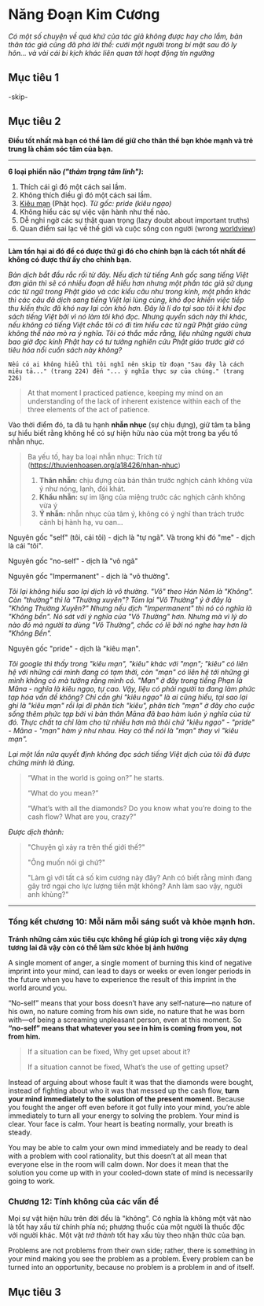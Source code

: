 # Năng Đoạn Kim Cương

*Có một số chuyện về quá khứ của tác giả không được hay cho lắm, bản thân tác giả cũng đã phá lời thề: cưới một người trong bí mật sau đó ly hôn... và vài cái bi kịch khác liên quan tới hoạt động tín ngưỡng*

## Mục tiêu 1
-skip-

## Mục tiêu 2

**Điều tốt nhất mà bạn có thể làm để giữ cho thân thể bạn khỏe mạnh và trẻ trung là chăm sóc tâm của bạn.**

---
**6 loại phiền não *("thảm trạng tâm linh")*:**

1. Thích cái gì đó một cách sai lầm.
2. Không thích điều gì đó một cách sai lầm.
3. [Kiêu mạn](https://thuvienhoasen.org/a7001/chuong-4-kieu-man-la-gi) (Phật học). *Từ gốc: pride (kiêu ngạo)* 
4. Không hiểu các sự việc vận hành như thế nào.
5. Dễ nghi ngờ các sự thật quan trọng (lazy doubt about important truths)
6. Quan điểm sai lạc về thế giới và cuộc sống con người (wrong [worldview](http://definr.com/world%20view))
---
**Làm tổn hại ai đó để có được thứ gì đó cho chính bạn là cách tốt nhất để không có được thứ ấy cho chính bạn.**

*Bản dịch bắt đầu rắc rối từ đây. Nếu dịch từ tiếng Anh gốc sang tiếng Việt đơn giản thì sẽ có nhiều đoạn dễ hiểu hơn nhưng một phần tác giả sử dụng các từ ngữ trong Phật giáo và các kiểu câu như trong kinh, một phần khác thì các câu đã dịch sang tiếng Việt lại lủng củng, khó đọc khiến việc tiếp thu kiến thức đã khó nay lại còn khó hơn. Đây là lí do tại sao tôi ít khi đọc sách tiếng Việt bởi vì nó làm tôi khó đọc. Nhưng quyển sách này thì khác, nếu không có tiếng Việt chắc tôi có đi tìm hiểu các từ ngữ Phật giáo cũng không thể nào mò ra ý nghĩa. Tôi có thắc mắc rằng, liệu những người chưa bao giờ đọc kinh Phật hay có tư tưởng nghiên cứu Phật giáo trước giờ có tiêu hóa nổi cuốn sách này không?*

`Nếu có ai không hiểu thì tôi nghĩ nên skip từ đoạn "Sau đây là cách miêu tả..." (trang 224) đến "... ý nghĩa thực sự của chúng." (trang 226)`

> At that moment I practiced patience, keeping my mind on an understanding of the lack of inherent existence within each of the three elements of the act of patience.

Vào thời điểm đó, ta đã tu hạnh **nhẫn nhục** (sự chịu đựng), giữ tâm ta bằng sự hiểu biết rằng không hề có sự hiện hữu nào của một trong ba yếu tố nhẫn nhục.

> Ba yếu tố, hay ba loại nhẫn nhục: Trích từ (https://thuvienhoasen.org/a18426/nhan-nhuc)
> 1. **Thân nhẫn:** chịu đựng của bản thân trước nghịch cảnh không vừa ý như nóng, lạnh, đói khát.
> 2. **Khẩu nhẫn:** sự im lặng của miệng trước các nghịch cảnh không vừa ý
> 3. **Ý nhẫn:** nhẫn nhục của tâm ý, không có ý nghĩ than trách trước cảnh bị hành hạ, vu oan...

Nguyên gốc "self" (tôi, cái tôi) - dịch là "tự ngã". Và trong khi đó "me" - dịch là cái "tôi".

Nguyên gốc "no-self" - dịch là "vô ngã"

Nguyên gốc "Impermanent" - dịch là "vô thường". 

*Tôi lại không hiểu sao lại dịch là vô thường. "Vô" theo Hán Nôm là "Không". Còn "thường" thì là "Thường xuyên"? Tóm lại "Vô Thường" ý ở đây là "Không Thường Xuyên?" Nhưng nếu dịch "Impermanent" thì nó có nghĩa là "Không bền". Nó sát với ý nghĩa của "Vô Thường" hơn. Nhưng mà vì lý do nào đó mà người ta dùng "Vô Thường", chắc có lẽ bởi nó nghe hay hơn là "Không Bền".*

Nguyên gốc "pride" - dịch là "kiêu mạn".

*Tôi google thì thấy trong "kiêu mạn", "kiêu" khác với "mạn"; "kiêu" có liên hệ với những cái mình đang có tạm thời, còn "mạn" có liên hệ tới những gì mình không có mà tưởng rằng mình có. "Mạn" ở đây trong tiếng Phạn là Māna - nghĩa là kiêu ngạo, tự cao. Vậy, liệu có phải người ta đang làm phức tạp hóa vấn đề không? Chỉ cần ghi "kiêu ngạo" là ai cũng hiểu, tại sao lại ghi là "kiêu mạn" rồi lại đi phân tích "kiêu", phân tích "mạn" ở đây cho cuộc sống thêm phức tạp bởi vì bản thân Māna đã bao hàm luôn ý nghĩa của từ đó. Thực chất ta chỉ làm cho từ nhiều hơn mà thôi chứ "kiêu ngạo" - "pride" - Māna - "mạn" hàm ý như nhau. Hay có thể nói là "mạn" thay vì "kiêu mạn".*

*Lại một lần nữa quyết định không đọc sách tiếng Việt dịch của tôi đã được chứng minh là đúng.*

> “What in the world is going on?” he starts.
>
> “What do you mean?”
>
> “What’s with all the diamonds? Do you know what you’re doing to the cash flow? What are you, crazy?”

*Được dịch thành:*

>"Chuyện gì xảy ra trên thế giới thế?"
>
> "Ông muốn nói gì chứ?"
>
> "Làm gì với tất cả số kim cương này đây? Anh có biết rằng mình đang gây trở ngại cho lực lượng tiền mặt không? Anh làm sao vậy, người anh khùng?"
---

### Tổng kết chương 10: Mỗi năm mỗi sáng suốt và khỏe mạnh hơn.

**Tránh những cảm xúc tiêu cực không hề giúp ích gì trong việc xây dựng tương lai đã vậy còn có thể làm sức khỏe bị ảnh hưởng**

A single moment of anger, a single moment of burning this kind of negative imprint into your mind, can lead to days or weeks or even longer periods in the future when you have to experience the result of this imprint in the world around you.

“No-self” means that your boss doesn’t have any self-nature—no nature of his own, no nature coming from his own side, no nature that he was born with—of being a screaming unpleasant person, even at this moment. So **“no-self” means that whatever you see in him is coming from you, not from him.**

> If a situation can be fixed, Why get upset about it?
> 
> If a situation cannot be fixed, What’s the use of getting upset?

Instead of arguing about whose fault it was that the diamonds were bought, instead of fighting about who it was that messed up the cash flow, **turn your mind immediately to the solution of the present moment.** Because you fought the anger off even before it got fully into your mind, you’re able immediately to turn all your energy to solving the problem. Your mind is clear. Your face is calm. Your heart is beating normally, your breath is steady.

You may be able to calm your own mind immediately and be ready to deal with a problem with cool rationality, but this doesn’t at all mean that everyone else in the room will calm down. Nor does it mean that the solution you come up with in your cooled-down state of mind is necessarily going to work.

### Chương 12:  Tính không của các vấn đề

Mọi sự vật hiện hữu trên đời đều là "không". Có nghĩa là không một vật nào là tốt hay xấu từ chính phía nó; phương thuốc của một người là thuốc độc với người khác. Một vật *trở thành* tốt hay xấu tùy theo nhận thức của bạn.

Problems are not problems from their own side; rather, there is something in your mind making you see the problem as a problem. Every problem can be turned into an opportunity, because no problem is a problem in and of itself.

## Mục tiêu 3
